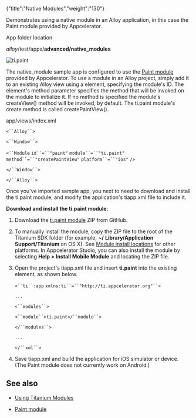 {"title":"Native Modules","weight":"130"}

Demonstrates using a native module in an Alloy application, in this case the Paint module provided by Appcelerator.

App folder location

_alloy_/test/apps/**advanced/native\_modules**

![ti.paint](/Images/appc/download/attachments/41845669/ti.paint.png)

The native\_module sample app is configured to use the [Paint module](https://marketplace.axway.com/apps/4977#!overview) provided by Appcelerator. To use a module in an Alloy project, simply add it to an existing Alloy view using a <Module/> element, specifying the module's ID. The element's method parameter specifies the method that will be invoked on the module to initialize it. If no method is specified the module's createView() method will be invoked, by default. The ti.paint module's create method is called createPaintView().

app/views/index.xml

`<``Alloy``>`

`<``Window``>`

`<``Module`  `id``=``"paint"`  `module``=``"ti.paint"`  `method``=``"createPaintView"`  `platform``=``"ios"` `/>`

`</``Window``>`

`</``Alloy``>`

Once you've imported sample app, you next to need to download and install the ti.paint module, and modify the application's tiapp.xml file to include it.

**Download and install the ti.paint module**:

1. Download the [ti.paint module](https://github.com/appcelerator-archive/ti.paint) ZIP from GitHub.

2. To manually install the module, copy the ZIP file to the root of the Titanium SDK folder (for example, **~/** **Library/Application Support/Titanium** on OS X). See [Module install locations](/docs/appc/Titanium_SDK/Titanium_SDK_How-tos/Using_Modules/Using_a_Module/#module-install-locations)
    for other platforms. In Appcelerator Studio, you can also install the module by selecting **Help > Install Mobile Module** and locating the ZIP file.

3. Open the project's tiapp.xml file and insert **<module>ti.paint</module>** into the existing <modules></modules> element, as shown below.

    `<``ti``:app` `xmlns:ti``=``"http://ti.appcelerator.org"``>`

    `...`

    `<``modules``>`

    `<``module``>ti.paint</``module``>`

    `</``modules``>`

    `...`

    `</``xml``>`

4. Save tiapp.xml and build the application for iOS simulator or device. (The Paint module does not currently work on Android.)

## See also

* [Using Titanium Modules](/docs/appc/Axway_Appcelerator_Studio/Axway_Appcelerator_Studio_Guide/Titanium_Development/Titanium_Modules/Using_Titanium_Modules/)

* [Paint module](https://marketplace.axway.com/apps/4977#!overview)
